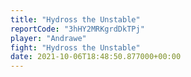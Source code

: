 ```yaml
---
title: "Hydross the Unstable"
reportCode: "3hHY2MRKgrdDkTPj"
player: "Andrawe"
fight: "Hydross the Unstable"
date: 2021-10-06T18:48:50.877000+00:00
---
```

